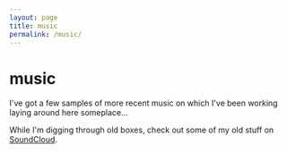 ```yaml
---
layout: page
title: music
permalink: /music/
---
```


<!-- ============================================================================================================== -->

# music

I've got a few samples of more recent music on which I've been working laying around here someplace...

While I'm digging through old boxes, check out some of my old stuff on 
[SoundCloud](https://soundcloud.com/search?q=indgo%20blues%20featuring%20richard%20golden).


<!-- ============================================================================================================== -->
